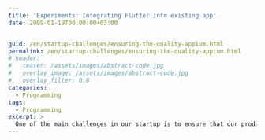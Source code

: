 ```yaml
---
title: 'Experiments: Integrating Flutter into existing app'
date: 2999-01-19T00:00:00+03:00


guid: /en/startup-challenges/ensuring-the-quality-appium.html
permalink: /en/startup-challenges/ensuring-the-quality-appium.html
# header:
#   teaser: /assets/images/abstract-code.jpg
#   overlay_image: /assets/images/abstract-code.jpg
#   overlay_filter: 0.8
categories:
  - Programming
tags:
  - Programming
excerpt: >
  One of the main challenges in our startup is to ensure that our product is of good quality. We decided to try Appium to test end-to-end scenarios.
---
```




